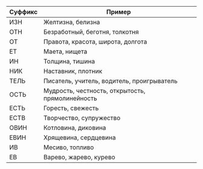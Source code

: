 
| Суффикс | Пример                                           |
| ------- | ------------------------------------------------ |
| ИЗН     | Желтизна, белизна                                |
| ОТН     | Безработный, беготня, толкотня                   |
| ОТ      | Правота, красота, широта, долгота                |
| ЕТ      | Маета, нищета                                    |
| ИН      | Толщина, тишина                                  |
| НИК     | Наставник, плотник                               |
| ТЕЛЬ    | Писатель, учитель, водитель, проигрыватель       |
| ОСТЬ    | Мудрость, честность, открытость, прямолинейность |
| ЕСТЬ    | Горесть, свежесть                                |
| ЕСТВ    | Творчество, супружество                          |
| ОВИН    | Котловина, диковина                              |
| ЕВИН    | Хрящевина, сердцевина                            |
| ИВ      | Месиво, топливо                                  |
| ЕВ      | Варево, жарево, курево                           |                                                  |

